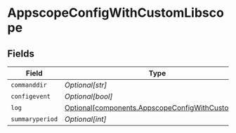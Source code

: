 # AppscopeConfigWithCustomLibscope


## Fields

| Field                                                                                                      | Type                                                                                                       | Required                                                                                                   | Description                                                                                                |
| ---------------------------------------------------------------------------------------------------------- | ---------------------------------------------------------------------------------------------------------- | ---------------------------------------------------------------------------------------------------------- | ---------------------------------------------------------------------------------------------------------- |
| `commanddir`                                                                                               | *Optional[str]*                                                                                            | :heavy_minus_sign:                                                                                         | N/A                                                                                                        |
| `configevent`                                                                                              | *Optional[bool]*                                                                                           | :heavy_minus_sign:                                                                                         | N/A                                                                                                        |
| `log`                                                                                                      | [Optional[components.AppscopeConfigWithCustomLog]](../../models/components/appscopeconfigwithcustomlog.md) | :heavy_minus_sign:                                                                                         | N/A                                                                                                        |
| `summaryperiod`                                                                                            | *Optional[int]*                                                                                            | :heavy_minus_sign:                                                                                         | N/A                                                                                                        |